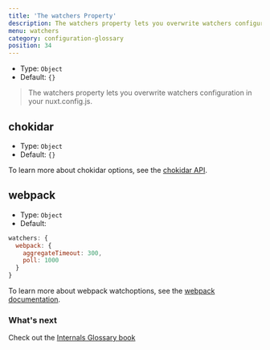 ```yaml
---
title: 'The watchers Property'
description: The watchers property lets you overwrite watchers configuration.
menu: watchers
category: configuration-glossary
position: 34
---
```


- Type: `Object`
- Default: `{}`

> The watchers property lets you overwrite watchers configuration in your nuxt.config.js.

## chokidar

- Type: `Object`
- Default: `{}`

To learn more about chokidar options, see the [chokidar API](https://github.com/paulmillr/chokidar#api).

## webpack

- Type: `Object`
- Default:

```js
watchers: {
  webpack: {
    aggregateTimeout: 300,
    poll: 1000
  }
}
```

To learn more about webpack watchoptions, see the [webpack documentation](https://webpack.js.org/configuration/watch/#watchoptions).

### What's next

<base-alert type="next">

Check out the [Internals Glossary book](/guides/internals-glossary/$nuxt)

</base-alert>
